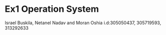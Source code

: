 # Ex1 Operation System

Israel Buskila, Netanel Nadav and Moran Oshia
i.d:305050437, 305719593, 313292633
